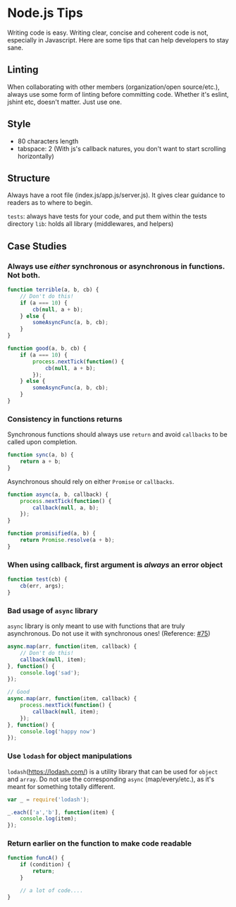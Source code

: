 Node.js Tips
======

Writing code is easy. Writing clear, concise and coherent code is not, especially in Javascript. Here are some tips that can help developers to stay sane.

## Linting

When collaborating with other members (organization/open source/etc.), always use some form of linting before committing code. Whether it's eslint, jshint etc, doesn't matter. Just use one.

## Style

- 80 characters length
- tabspace: 2 (With js's callback natures, you don't want to start scrolling horizontally)

## Structure

Always have a root file (index.js/app.js/server.js). It gives clear guidance to readers as to where to begin.

`tests`: always have tests for your code, and put them within the tests directory
`lib`: holds all library (middlewares, and helpers)

## Case Studies

### Always use _either_ synchronous or asynchronous in functions. Not both.

```js
function terrible(a, b, cb) {
	// Don't do this!
	if (a === 10) {
		cb(null, a + b);
	} else {
		someAsyncFunc(a, b, cb);
	}
}

function good(a, b, cb) {
	if (a === 10) {
		process.nextTick(function() {
			cb(null, a + b);
		});
	} else {
		someAsyncFunc(a, b, cb);
	}
}
```

### Consistency in functions returns

Synchronous functions should always use `return` and avoid `callbacks` to be called upon completion.

```js
function sync(a, b) {
	return a + b;
}
```

Asynchronous should rely on either `Promise` or `callbacks`.

```js
function async(a, b, callback) {
	process.nextTick(function() {
		callback(null, a, b);
	});
}

function promisified(a, b) {
	return Promise.resolve(a + b);
}
```

### When using callback, first argument is _always_ an error object

```js
function test(cb) {
	cb(err, args);
}
```

### Bad usage of `async` library

`async` library is only meant to use with functions that are truly asynchronous. Do not use it with synchronous ones!
(Reference: [#75](https://github.com/caolan/async/issues/75))

```js
async.map(arr, function(item, callback) {
	// Don't do this!
	callback(null, item);
}, function() {
	console.log('sad');
});

// Good
async.map(arr, function(item, callback) {
	process.nextTick(function() {
		callback(null, item);
	});
}, function() {
	console.log('happy now')
});
```

### Use `lodash` for object manipulations

`lodash`(https://lodash.com/) is a utility library that can be used for `object` and `array`. Do not use the corresponding `async` (map/every/etc.), as it's meant for something totally different.

```js
var _ = require('lodash');

_.each(['a','b'], function(item) {
	console.log(item);
});
```

### Return earlier on the function to make code readable

```js
function funcA() {
	if (condition) {
		return;
	}

	// a lot of code....
}
```
